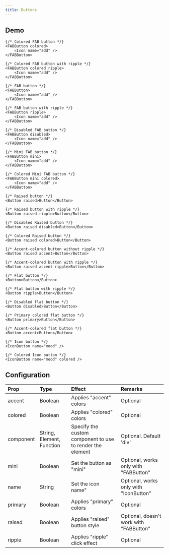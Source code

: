 ```yaml
---
title: Buttons
---
```


## Demo

```jsx_demo
{/* Colored FAB button */}
<FABButton colored>
    <Icon name="add" />
</FABButton>

{/* Colored FAB button with ripple */}
<FABButton colored ripple>
    <Icon name="add" />
</FABButton>
```

```jsx_demo
{/* FAB button */}
<FABButton>
    <Icon name="add" />
</FABButton>

{/* FAB button with ripple */}
<FABButton ripple>
    <Icon name="add" />
</FABButton>

{/* Disabled FAB button */}
<FABButton disabled>
    <Icon name="add" />
</FABButton>
```

```jsx_demo
{/* Mini FAB button */}
<FABButton mini>
    <Icon name="add" />
</FABButton>

{/* Colored Mini FAB button */}
<FABButton mini colored>
    <Icon name="add" />
</FABButton>
```

```jsx_demo
{/* Raised button */}
<Button raised>Button</Button>

{/* Raised button with ripple */}
<Button raised ripple>Button</Button>

{/* Disabled Raised button */}
<Button raised disabled>Button</Button>
```

```jsx_demo
{/* Colored Raised button */}
<Button raised colored>Button</Button>

{/* Accent-colored button without ripple */}
<Button raised accent>Button</Button>

{/* Accent-colored button with ripple */}
<Button raised accent ripple>Button</Button>
```

```jsx_demo
{/* Flat button */}
<Button>Button</Button>

{/* Flat button with ripple */}
<Button ripple>Button</Button>

{/* Disabled flat button */}
<Button disabled>Button</Button>
```

```jsx_demo
{/* Primary colored flat button */}
<Button primary>Button</Button>

{/* Accent-colored flat button */}
<Button accent>Button</Button>
```

```jsx_demo
{/* Icon button */}
<IconButton name="mood" />

{/* Colored Icon button */}
<IconButton name="mood" colored />
```

## Configuration

| Prop     | Type      | Effect       | Remarks      |
|:---------|:----------|:-------------|:-------------|
| accent   | Boolean   | Applies "accent" colors  | Optional |
| colored  | Boolean   | Applies "colored" colors | Optional |
| component| String, Element, Function   | Specify the custom component to use to render the element | Optional. Default 'div' |
| mini     | Boolean   | Set the button as "mini" | Optional, works only with "FABButton" |
| name     | String    | Set the icon name" | Optional, works only with "IconButton" |
| primary  | Boolean   | Applies "primary" colors | Optional |
| raised   | Boolean   | Applies "raised" button style | Optional, doesn\'t work with "FABButton" |
| ripple   | Boolean   | Applies "ripple" click effect | Optional |
